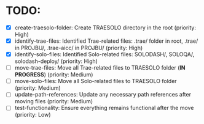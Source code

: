 # TODO:

- [x] create-traesolo-folder: Create TRAESOLO directory in the root (priority: High)
- [x] identify-trae-files: Identified Trae-related files: .trae/ folder in root, .trae/ in PROJBU/, .trae-aicc/ in PROJBU/ (priority: High)
- [x] identify-solo-files: Identified Solo-related files: SOLODASH/, SOLOQA/, solodash-deploy/ (priority: High)
- [ ] move-trae-files: Move all Trae-related files to TRAESOLO folder (**IN PROGRESS**) (priority: Medium)
- [ ] move-solo-files: Move all Solo-related files to TRAESOLO folder (priority: Medium)
- [ ] update-path-references: Update any necessary path references after moving files (priority: Medium)
- [ ] test-functionality: Ensure everything remains functional after the move (priority: Low)
